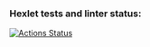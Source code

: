 ### Hexlet tests and linter status:
[![Actions Status](https://github.com/Moshi231/layout-designer-project-58/workflows/hexlet-check/badge.svg)](https://github.com/Moshi231/layout-designer-project-58/actions)